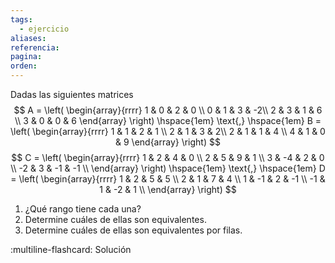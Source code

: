 ```yaml
---
tags:
  - ejercicio
aliases: 
referencia: 
pagina: 
orden:
---
```

Dadas las siguientes matrices
$$
A = \left(
\begin{array}{rrrr}
1 & 0 & 2 & 0 \\
0 & 1 & 3 & -2\\
2 & 3 & 1 & 6 \\
3 & 0 & 0 & 6
\end{array}
\right)
\hspace{1em} \text{,} \hspace{1em}
B = \left(
\begin{array}{rrrr}
1 & 1 & 2 & 1 \\
2 & 1 & 3 & 2\\
2 & 1 & 1 & 4 \\
4 & 1 & 0 & 9
\end{array}
\right)
$$
$$
C = \left(
\begin{array}{rrrr}
     1 &  2 &  4 &  0 \\
     2 &  5 &  9 &  1 \\
     3 & -4 &  2 &  0 \\
    -2 &  3 & -1 & -1 \\
\end{array}
\right)
\hspace{1em} \text{,} \hspace{1em}
D = \left(
\begin{array}{rrrr}
     1 &  2 &  5 &  5 \\
     2 &  1 &  7 &  4 \\
     1 & -1 &  2 & -1 \\
    -1 &  1 & -2 &  1 \\
\end{array}
\right)
$$
1. ¿Qué rango tiene cada una?
2. Determine cuáles de ellas son equivalentes.
3. Determine cuáles de ellas son equivalentes por filas.

:multiline-flashcard:
Solución
